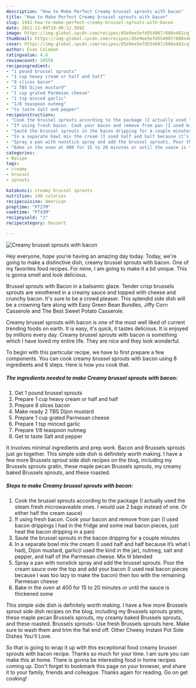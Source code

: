 ```yaml
---
description: "How to Make Perfect Creamy brussel sprouts with bacon"
title: "How to Make Perfect Creamy brussel sprouts with bacon"
slug: 1941-how-to-make-perfect-creamy-brussel-sprouts-with-bacon
date: 2021-11-09T19:40:12.569Z
image: https://img-global.cpcdn.com/recipes/d5e9ee5efd554907/680x482cq70/creamy-brussel-sprouts-with-bacon-recipe-main-photo.jpg
thumbnail: https://img-global.cpcdn.com/recipes/d5e9ee5efd554907/680x482cq70/creamy-brussel-sprouts-with-bacon-recipe-main-photo.jpg
cover: https://img-global.cpcdn.com/recipes/d5e9ee5efd554907/680x482cq70/creamy-brussel-sprouts-with-bacon-recipe-main-photo.jpg
author: Evan Coleman
ratingvalue: 4.6
reviewcount: 34558
recipeingredient:
- "1 pound brussel sprouts"
- "1 cup heavy cream or half and half"
- "8 slices bacon"
- "2 TBS Dijon mustard"
- "1 cup grated Parmesan cheese"
- "1 tsp minced garlic"
- "1/8 teaspoon nutmeg"
- "to taste Salt and pepper"
recipeinstructions:
- "Cook the brussel sprouts according to the package (I actually used the steam fresh microwaveable ones. I would use 2 bags instead of one. Or either half the cream sauce)"
- "If using fresh bacon. Cook your bacon and remove from pan (I used bacon drippings I had in the fridge and some real bacon pieces, just heat the bacon dripping in a pan)"
- "Sauté the brussel sprouts in the bacon dripping for a couple minutes"
- "In a separate bowl mix the cream (I used half and half because it’s what I had), Dijon mustard, garlic(I used the kind in the jar), nutmeg, salt and pepper, and half of the Parmesan cheese. Mix til blended"
- "Spray a pan with nonstick spray and add the brussel sprouts. Pour the cream sauce over the top and add your bacon (I used real bacon pieces because I was too lazy to make the bacon) then too with the remaining Parmesan cheese"
- "Bake in the oven at 400 for 15 to 20 minutes or until the sauce is thickened some"
categories:
- Recipe
tags:
- creamy
- brussel
- sprouts

katakunci: creamy brussel sprouts 
nutrition: 140 calories
recipecuisine: American
preptime: "PT27M"
cooktime: "PT43M"
recipeyield: "2"
recipecategory: Dessert

---
```



![Creamy brussel sprouts with bacon](https://img-global.cpcdn.com/recipes/d5e9ee5efd554907/680x482cq70/creamy-brussel-sprouts-with-bacon-recipe-main-photo.jpg)

Hey everyone, hope you're having an amazing day today. Today, we're going to make a distinctive dish, creamy brussel sprouts with bacon. One of my favorites food recipes. For mine, I am going to make it a bit unique. This is gonna smell and look delicious.

Brussel sprouts with Bacon in a balsamic glaze. Tender crisp brussels sprouts are smothered in a creamy sauce and topped with cheese and crunchy bacon. It's sure to be a crowd pleaser. This splendid side dish will be a crowning fare along with Easy Green Bean Bundles, Jiffy Corn Casserole and The Best Sweet Potato Casserole.

Creamy brussel sprouts with bacon is one of the most well liked of current trending foods on earth. It is easy, it's quick, it tastes delicious. It is enjoyed by millions every day. Creamy brussel sprouts with bacon is something which I have loved my entire life. They are nice and they look wonderful.


To begin with this particular recipe, we have to first prepare a few components. You can cook creamy brussel sprouts with bacon using 8 ingredients and 6 steps. Here is how you cook that.

<!--inarticleads1-->

##### The ingredients needed to make Creamy brussel sprouts with bacon:

1. Get 1 pound brussel sprouts
1. Prepare 1 cup heavy cream or half and half
1. Prepare 8 slices bacon
1. Make ready 2 TBS Dijon mustard
1. Prepare 1 cup grated Parmesan cheese
1. Prepare 1 tsp minced garlic
1. Prepare 1/8 teaspoon nutmeg
1. Get to taste Salt and pepper


It involves minimal ingredients and prep work. Bacon and Brussels sprouts just go together. This simple side dish is definitely worth making. I have a few more Brussels sprout side dish recipes on the blog, including my Brussels sprouts gratin, these maple pecan Brussels sprouts, my creamy baked Brussels sprouts, and these roasted. 

<!--inarticleads2-->

##### Steps to make Creamy brussel sprouts with bacon:

1. Cook the brussel sprouts according to the package (I actually used the steam fresh microwaveable ones. I would use 2 bags instead of one. Or either half the cream sauce)
1. If using fresh bacon. Cook your bacon and remove from pan (I used bacon drippings I had in the fridge and some real bacon pieces, just heat the bacon dripping in a pan)
1. Sauté the brussel sprouts in the bacon dripping for a couple minutes
1. In a separate bowl mix the cream (I used half and half because it’s what I had), Dijon mustard, garlic(I used the kind in the jar), nutmeg, salt and pepper, and half of the Parmesan cheese. Mix til blended
1. Spray a pan with nonstick spray and add the brussel sprouts. Pour the cream sauce over the top and add your bacon (I used real bacon pieces because I was too lazy to make the bacon) then too with the remaining Parmesan cheese
1. Bake in the oven at 400 for 15 to 20 minutes or until the sauce is thickened some


This simple side dish is definitely worth making. I have a few more Brussels sprout side dish recipes on the blog, including my Brussels sprouts gratin, these maple pecan Brussels sprouts, my creamy baked Brussels sprouts, and these roasted. Brussels sprouts- Use fresh Brussels sprouts here. Make sure to wash them and trim the flat end off. Other Cheesy Instant Pot Side Dishes You'll Love. 

So that is going to wrap it up with this exceptional food creamy brussel sprouts with bacon recipe. Thanks so much for your time. I am sure you can make this at home. There is gonna be interesting food in home recipes coming up. Don't forget to bookmark this page on your browser, and share it to your family, friends and colleague. Thanks again for reading. Go on get cooking!
